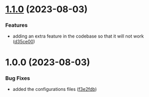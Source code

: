 # [1.1.0](https://github.com/VaibhavJain97/spring-boot-docker-master/compare/v1.0.0...v1.1.0) (2023-08-03)


### Features

* adding an extra feature in the codebase so that it will not work ([d35ce00](https://github.com/VaibhavJain97/spring-boot-docker-master/commit/d35ce00e11710214e36a4ae087eb47ce9a4199d1))

# 1.0.0 (2023-08-03)


### Bug Fixes

* added the configurations files ([f3e2fdb](https://github.com/VaibhavJain97/spring-boot-docker-master/commit/f3e2fdb22e4b71a6d0016cba061081868183f8fc))
